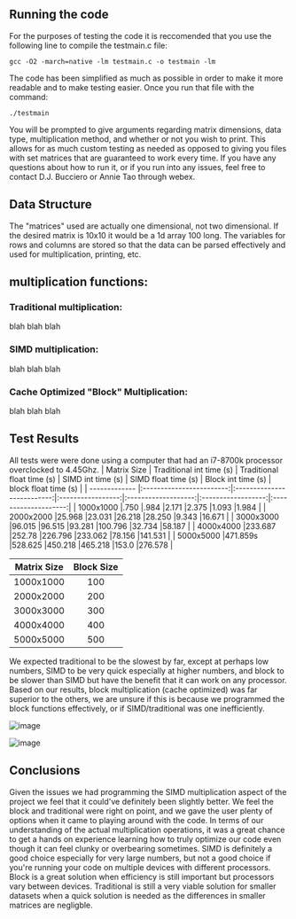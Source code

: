 ## Running the code
For the purposes of testing the code it is reccomended that you use the following line to compile the testmain.c file:

```gcc -O2 -march=native -lm testmain.c -o testmain -lm```

The code has been simplified as much as possible in order to make it more readable and to make testing easier. 
Once you run that file with the command:

```./testmain```

You will be prompted to give arguments regarding matrix dimensions, data type, multiplication method, and whether or not you wish to print. This allows for as much custom testing as needed as opposed to giving you files with set matrices that are guaranteed to work every time. If you have any questions about how to run it, or if you run into any issues, feel free to contact D.J. Bucciero or Annie Tao through webex.

## Data Structure
The "matrices" used are actually one dimensional, not two dimensional. If the desired matrix is 10x10 it would be a 1d array 100 long. The variables for rows and columns are stored so that the data can be parsed effectively and used for multiplication, printing, etc. 

## multiplication functions:
### Traditional multiplication:
blah blah blah
### SIMD multiplication:
blah blah blah
### Cache Optimized "Block" Multiplication:
blah blah blah


## Test Results
All tests were were done using a computer that had an i7-8700k processor overclocked to 4.45Ghz.
| Matrix Size   | Traditional int time (s) | Traditional float time (s) | SIMD int time (s) | SIMD float time (s) | Block int time (s) | block float time (s) |
| ------------- |:------------------------:|:--------------------------:|:-----------------:|:-------------------:|:------------------:|:--------------------:|
| 1000x1000     |.750                      |.984                        |2.171              |2.375                |1.093               |1.984                 |
| 2000x2000     |25.968                    |23.031                      |26.218             |28.250               |9.343               |16.671                |
| 3000x3000     |96.015                    |96.515                      |93.281             |100.796              |32.734              |58.187                |
| 4000x4000     |233.687                   |252.78                      |226.796            |233.062              |78.156              |141.531               |
| 5000x5000     |471.859s                  |528.625                     |450.218            |465.218              |153.0               |276.578               |

|Matrix Size|Block Size|
|-----------|:--------:|
|1000x1000  | 100      |
|2000x2000  | 200      |
|3000x3000  | 300      |
|4000x4000  | 400      |
|5000x5000  | 500      |

We expected traditional to be the slowest by far, except at perhaps low numbers, SIMD to be very quick especially at higher numbers, and block to be slower than SIMD but have the benefit that it can work on any processor. Based on our results, block multiplication (cache optimized) was far superior to the others, we are unsure if this is because we programmed the block functions effectively, or if SIMD/traditional was one inefficiently.

![image](https://cdn.discordapp.com/attachments/804497070534033428/811055551546130493/042794c93b88a5e3215759f52b315313.png)

![image](https://cdn.discordapp.com/attachments/804497070534033428/811055566221738014/66a74da027d9ae59253f35d8e9e5ff5e.png)

## Conclusions
Given the issues we had programming the SIMD multiplication aspect of the project we feel that it could've definitely been slightly better. We feel the block and traditional were right on point, and we gave the user plenty of options when it came to playing around with the code. In terms of our understanding of the actual multiplication operations, it was a great chance to get a hands on experience learning how to truly optimize our code even though it can feel clunky or overbearing sometimes. SIMD is definitely a good choice especially for very large numbers, but not a good choice if you're running your code on multiple devices with different processors. Block is a great solution when efficiency is still important but processors vary between devices. Traditional is still a very viable solution for smaller datasets when a quick solution is needed as the differences in smaller matrices are negligble. 
